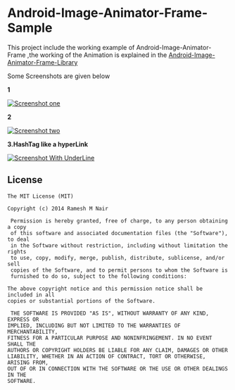 Android-Image-Animator-Frame-Sample
===================================

This project include the working example of Android-Image-Animator-Frame ,the working of the Animation is explained in the
 [ Android-Image-Animator-Frame-Library](https://github.com/rameshvoltella/Android-Image-Animator-Frame-Library)


    
   
Some Screenshots are given below
<p><b>1 </b></p>
<p><a href="https://raw.githubusercontent.com/rameshvoltella/Android-Image-Animator-Frame-Sample/master/FrameSample/Screenshot_2014-07-27-16-15-50.png" target="_blank"><img src="https://raw.githubusercontent.com/rameshvoltella/Android-Image-Animator-Frame-Sample/master/FrameSample/Screenshot_2014-07-27-16-15-50.png" alt="Screenshot one" style="max-width:100%;"></a></p>

<p><b>2 </b></p>
<p><a href="https://raw.githubusercontent.com/rameshvoltella/Android-Image-Animator-Frame-Sample/master/FrameSample/Screenshot_2014-07-27-16-15-39.png" target="_blank"><img src="https://raw.githubusercontent.com/rameshvoltella/Android-Image-Animator-Frame-Sample/master/FrameSample/Screenshot_2014-07-27-16-15-39.png" alt="Screenshot two" style="max-width:100%;"></a></p>


<p><b>3.HashTag like a hyperLink </b></p>
<p><a href="https://raw.githubusercontent.com/rameshvoltella/Android-Image-Animator-Frame-Sample/master/FrameSample/Screenshot_2014-07-27-16-15-32.png" target="_blank"><img src="https://raw.githubusercontent.com/rameshvoltella/Android-Image-Animator-Frame-Sample/master/FrameSample/Screenshot_2014-07-27-16-15-32.png" alt="Screenshot With UnderLine" style="max-width:100%;"></a></p>



## License

    The MIT License (MIT)

    Copyright (c) 2014 Ramesh M Nair
 
     Permission is hereby granted, free of charge, to any person obtaining a copy
     of this software and associated documentation files (the "Software"), to deal
     in the Software without restriction, including without limitation the rights
     to use, copy, modify, merge, publish, distribute, sublicense, and/or sell
     copies of the Software, and to permit persons to whom the Software is
     furnished to do so, subject to the following conditions:

    The above copyright notice and this permission notice shall be included in all
    copies or substantial portions of the Software.

     THE SOFTWARE IS PROVIDED "AS IS", WITHOUT WARRANTY OF ANY KIND, EXPRESS OR
    IMPLIED, INCLUDING BUT NOT LIMITED TO THE WARRANTIES OF MERCHANTABILITY,
    FITNESS FOR A PARTICULAR PURPOSE AND NONINFRINGEMENT. IN NO EVENT SHALL THE
    AUTHORS OR COPYRIGHT HOLDERS BE LIABLE FOR ANY CLAIM, DAMAGES OR OTHER
    LIABILITY, WHETHER IN AN ACTION OF CONTRACT, TORT OR OTHERWISE, ARISING FROM,
    OUT OF OR IN CONNECTION WITH THE SOFTWARE OR THE USE OR OTHER DEALINGS IN THE
    SOFTWARE.





